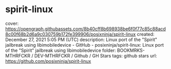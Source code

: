 # spirit-linux

cover: https://opengraph.githubassets.com/8b40cff8b698938be6f0f77c85c88acd8c00f68b2d6a9c030759b172fe399906/posixninja/spirit-linux
created: December 27, 2021 5:05 PM (UTC)
description: Linux port of the "Spirit" jailbreak using libimobiledevice - GitHub - posixninja/spirit-linux: Linux port of the "Spirit" jailbreak using libimobiledevice
folder: BOOKMRKS-MTHRFCKR / DEV-MTHRFCKR / Github / GH Stars
tags: github stars
url: https://github.com/posixninja/spirit-linux
